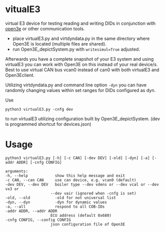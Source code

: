 # vitualE3
virtual E3 device for testing reading and writing DIDs in conjunction with [open3e](https://github.com/abnoname/open3e) or other communication tools.

- place virtualE3.py and virtdyndata.py in the same directory where Open3E is located (multiple files are shared).
- run Open3E_depictSystem.py with `writesimul=True` adjusted.

Afterwards you have a complete snapshot of your E3 system and using virtualE3 you can work with Open3E on this instead of your real device/s. Best to use virtual CAN bus vcan0 instead of can0 with both virtualE3 and Open3Eclient.

Utilizing virtdyndata.py and command line option `-dyn` you can have randomly changing values within set ranges for DIDs configured as dyn.

Use

    python3 virtualE3.py -cnfg dev

to run virtualE3 utilizing configuration built by Open3E_depictSystem. (dev is programmed shortcut for devices.json)

# Usage

    python3 virtualE3.py [-h] [-c CAN] [-dev DEV] [-old] [-dyn] [-a] [-addr ADDR] [-cnfg CONFIG]

    arguments:
    -h, --help            show this help message and exit
    -c CAN, --can CAN     use can device, e.g. vcan0 (default)
    -dev DEV, --dev DEV   boiler type --dev vdens or --dev vcal or --dev vx3 or
                        --dev vair (ignored when -cnfg is set)
    -old, --old           -old for not universal list
    -dyn, --dyn           -dyn for dynamic values
    -a, --all             respond to all COB-IDs
    -addr ADDR, --addr ADDR
                        ECU address (default 0x680)
    -cnfg CONFIG, --config CONFIG
                        json configuration file of Open3E

